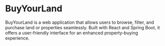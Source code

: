 # BuyYourLand
BuyYourLand is a web application that allows users to browse, filter, and purchase land or properties seamlessly. Built with React and Spring Boot, it offers a user-friendly interface for an enhanced property-buying experience.
